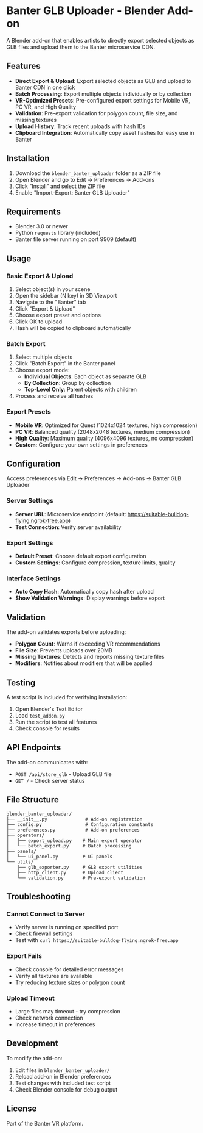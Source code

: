 # Banter GLB Uploader - Blender Add-on

A Blender add-on that enables artists to directly export selected objects as GLB files and upload them to the Banter microservice CDN.

## Features

- **Direct Export & Upload**: Export selected objects as GLB and upload to Banter CDN in one click
- **Batch Processing**: Export multiple objects individually or by collection
- **VR-Optimized Presets**: Pre-configured export settings for Mobile VR, PC VR, and High Quality
- **Validation**: Pre-export validation for polygon count, file size, and missing textures
- **Upload History**: Track recent uploads with hash IDs
- **Clipboard Integration**: Automatically copy asset hashes for easy use in Banter

## Installation

1. Download the `blender_banter_uploader` folder as a ZIP file
2. Open Blender and go to Edit → Preferences → Add-ons
3. Click "Install" and select the ZIP file
4. Enable "Import-Export: Banter GLB Uploader"

## Requirements

- Blender 3.0 or newer
- Python `requests` library (included)
- Banter file server running on port 9909 (default)

## Usage

### Basic Export & Upload

1. Select object(s) in your scene
2. Open the sidebar (N key) in 3D Viewport
3. Navigate to the "Banter" tab
4. Click "Export & Upload"
5. Choose export preset and options
6. Click OK to upload
7. Hash will be copied to clipboard automatically

### Batch Export

1. Select multiple objects
2. Click "Batch Export" in the Banter panel
3. Choose export mode:
   - **Individual Objects**: Each object as separate GLB
   - **By Collection**: Group by collection
   - **Top-Level Only**: Parent objects with children
4. Process and receive all hashes

### Export Presets

- **Mobile VR**: Optimized for Quest (1024x1024 textures, high compression)
- **PC VR**: Balanced quality (2048x2048 textures, medium compression)
- **High Quality**: Maximum quality (4096x4096 textures, no compression)
- **Custom**: Configure your own settings in preferences

## Configuration

Access preferences via Edit → Preferences → Add-ons → Banter GLB Uploader

### Server Settings
- **Server URL**: Microservice endpoint (default: https://suitable-bulldog-flying.ngrok-free.app)
- **Test Connection**: Verify server availability

### Export Settings
- **Default Preset**: Choose default export configuration
- **Custom Settings**: Configure compression, texture limits, quality

### Interface Settings
- **Auto Copy Hash**: Automatically copy hash after upload
- **Show Validation Warnings**: Display warnings before export

## Validation

The add-on validates exports before uploading:

- **Polygon Count**: Warns if exceeding VR recommendations
- **File Size**: Prevents uploads over 20MB
- **Missing Textures**: Detects and reports missing texture files
- **Modifiers**: Notifies about modifiers that will be applied

## Testing

A test script is included for verifying installation:

1. Open Blender's Text Editor
2. Load `test_addon.py`
3. Run the script to test all features
4. Check console for results

## API Endpoints

The add-on communicates with:
- `POST /api/store_glb` - Upload GLB file
- `GET /` - Check server status

## File Structure

```
blender_banter_uploader/
├── __init__.py              # Add-on registration
├── config.py                # Configuration constants
├── preferences.py           # Add-on preferences
├── operators/
│   ├── export_upload.py    # Main export operator
│   └── batch_export.py     # Batch processing
├── panels/
│   └── ui_panel.py         # UI panels
└── utils/
    ├── glb_exporter.py     # GLB export utilities
    ├── http_client.py      # Upload client
    └── validation.py       # Pre-export validation
```

## Troubleshooting

### Cannot Connect to Server
- Verify server is running on specified port
- Check firewall settings
- Test with `curl https://suitable-bulldog-flying.ngrok-free.app`

### Export Fails
- Check console for detailed error messages
- Verify all textures are available
- Try reducing texture sizes or polygon count

### Upload Timeout
- Large files may timeout - try compression
- Check network connection
- Increase timeout in preferences

## Development

To modify the add-on:

1. Edit files in `blender_banter_uploader/`
2. Reload add-on in Blender preferences
3. Test changes with included test script
4. Check Blender console for debug output

## License

Part of the Banter VR platform.